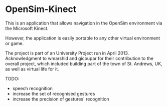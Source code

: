 OpenSim-Kinect
==============

This is an application that allows navigation in the OpenSim environment via the Microsoft Kinect.

However, the application is easily portable to any other virtual environment or game. 

The project is part of an University Project run in April 2013. 
Acknowledgment to wmarshid and gicoupar for their contribution to the overall project, which included building part of the town of St. Andrews, UK, as well as virtual life for it. 

TODO:
- speech recognition
- increase the set of recognised gestures
- increase the precision of gestures' recognition
